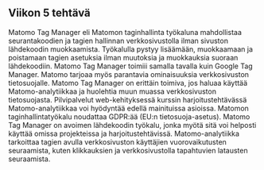 ## Viikon 5 tehtävä

Matomo Tag Manager eli Matomon taginhallinta työkaluna mahdollistaa seurantakoodien ja tagien hallinnan verkkosivustolla ilman sivuston lähdekoodin muokkaamista. Työkalulla pystyy lisäämään, muokkaamaan ja poistamaan tagien asetuksia ilman muutoksia ja muokkauksia suoraan lähdekoodiin.
Matomo Tag Manager toimiii samalla tavalla kuin Google Tag Manager. Matomo tarjoaa myös parantavia ominaisuuksia verkkosivuston tietosuojalle. Matomo Tag Manager on erittäin toimiva, jos haluaa käyttää Matomo-analytiikkaa ja huolehtia muun muassa verkkosivuston tietosuojasta. Pilvipalvelut web-kehityksessä kurssin harjoitustehtävässä Matomo-analytiikkaa voi hyödyntää edellä mainituissa asioissa. Matomon taginhallintatyökalu noudattaa GDPR:ää (EU:n tietosuoja-asetus). 
Matomo Tag Manager on avoimen lähdekoodin työkalu, jonka myötä sitä voi helposti käyttää omissa projekteissa ja harjoitustehtävissä. 
Matomo-analytiikka tarkoittaa tagien avulla verkkosivuston käyttäjien vuorovaikutusten seuraamista, kuten klikkauksien ja verkkosivustolla tapahtuvien latausten seuraamista.
